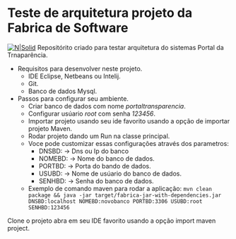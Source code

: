 # Teste de arquitetura projeto da Fabrica de Software 

[![N|Solid](http://inf.ufg.br/sites/default/files/marca-inf.png)](http://inf.ufg.br/)
Repositórito criado para testar arquitetura do sistemas Portal da Trnaparência.

- Requisitos para desenvolver neste projeto.
	- IDE Eclipse, Netbeans ou Intelij.
	- Git.
	- Banco de dados Mysql.  
- Passos para configurar seu ambiente.
	- Criar banco de dados com nome *portaltransparencia*.
	- Configurar usúario *root* com senha *123456*.
	- Importar projeto usando seu ide favorito usando a opção de importar projeto Maven.
	- Rodar projeto dando um Run na classe principal.
	- Voce pode customizar essas configurações através dos parametros:
		- DNSBD: -> Dns ou Ip do banco
		- NOMEBD: -> Nome do banco de dados.
		- PORTBD: -> Porta do bando de dados.
		- USUBD: -> Nome de usúario do banco de dados.
		- SENHBD: -> Senha do banco de dados.
	- Exemplo de comando maven para rodar a aplicação: ```mvn clean package && java -jar target/fabrica-jar-with-dependencies.jar DNSBD:localhost NOMEBD:novobanco PORTBD:3306 USUBD:root SENHBD:123456```
	
Clone o projeto abra em seu IDE favorito usando a opção import maven project. 


